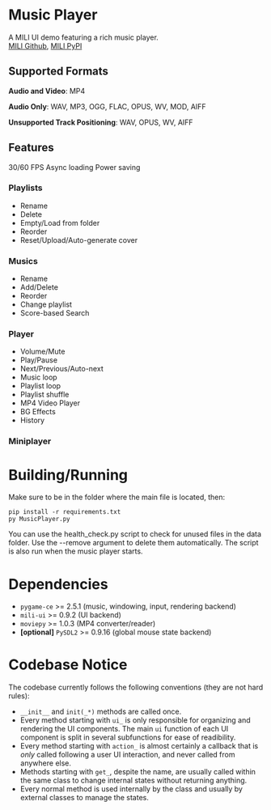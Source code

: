 # Music Player

A MILI UI demo featuring a rich music player.<br>
[MILI Github](https://github.com/damusss/mili), [MILI PyPI](https://pypi.org/project/mili-ui/)

## Supported Formats

**Audio and Video**: MP4

**Audio Only**: WAV, MP3, OGG, FLAC, OPUS, WV, MOD, AIFF

**Unsupported Track Positioning**: WAV, OPUS, WV, AIFF

## Features

30/60 FPS
Async loading
Power saving

### Playlists

- Rename
- Delete
- Empty/Load from folder
- Reorder
- Reset/Upload/Auto-generate cover

### Musics

- Rename
- Add/Delete
- Reorder
- Change playlist
- Score-based Search

### Player

- Volume/Mute
- Play/Pause
- Next/Previous/Auto-next
- Music loop
- Playlist loop
- Playlist shuffle
- MP4 Video Player
- BG Effects
- History

### Miniplayer

# Building/Running

Make sure to be in the folder where the main file is located, then:

```
pip install -r requirements.txt
py MusicPlayer.py
```

You can use the health_check.py script to check for unused files in the data folder. Use the --remove argument to delete them automatically. The script is also run when the music player starts.

# Dependencies

- `pygame-ce` >= 2.5.1 (music, windowing, input, rendering backend)
- `mili-ui` >= 0.9.2 (UI backend)
- `moviepy` >= 1.0.3 (MP4 converter/reader)
- **[optional]** `PySDL2` >= 0.9.16 (global mouse state backend)

# Codebase Notice

The codebase currently follows the following conventions (they are not hard rules):

- `__init__` and `init(_*)` methods are called once.
- Every method starting with `ui_` is only responsible for organizing and rendering the UI components. The main `ui` function of each UI component is split in several subfunctions for ease of readibility.
- Every method starting with `action_` is almost certainly a callback that is _only_ called following a user UI interaction, and never called from anywhere else.
- Methods starting with `get_`, despite the name, are usually called within the same class to change internal states without returning anything.
- Every normal method is used internally by the class and usually by external classes to manage the states.
